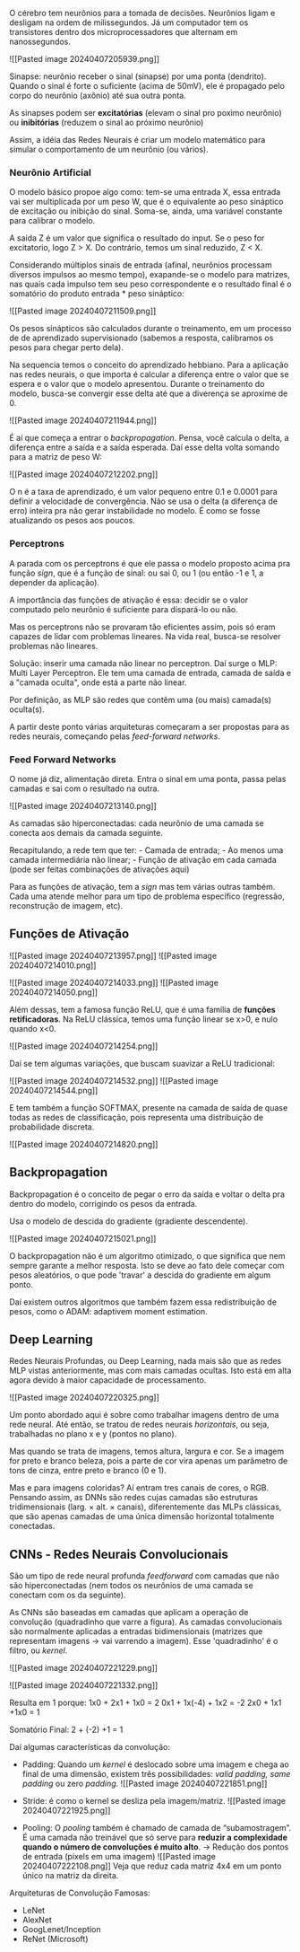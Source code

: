 
O cérebro tem neurônios para a tomada de decisões. Neurônios ligam e desligam na ordem de milissegundos.
Já um computador tem os transistores dentro dos microprocessadores que alternam em nanossegundos.

![[Pasted image 20240407205939.png]]

Sinapse: neurônio receber o sinal (sinapse) por uma ponta (dendrito). Quando o sinal é forte o suficiente (acima de 50mV), ele é propagado pelo corpo do neurônio (axônio) até sua outra ponta.

As sinapses podem ser **excitatórias** (elevam o sinal pro poximo neurônio) ou **inibitórias** (reduzem o sinal ao próximo neurônio)

Assim, a idéia das Redes Neurais é criar um modelo matemático para simular o comportamento de um neurônio (ou vários).

### Neurônio Artificial

O modelo básico propoe algo como: tem-se uma entrada X, essa entrada vai ser multiplicada por um peso W, que é o equivalente ao peso sináptico de excitação ou inibição do sinal. Soma-se, ainda, uma variável constante para calibrar o modelo. 

A saída Z é um valor que significa o resultado do input. Se o peso for excitatorio, logo Z > X. Do contrário, temos um sinal reduzido, Z < X.

Considerando múltiplos sinais de entrada (afinal, neurônios processam diversos impulsos ao mesmo tempo), exapande-se o modelo para matrizes, nas quais cada impulso tem seu peso correspondente e o resultado final é o somatório do produto entrada * peso sináptico:

![[Pasted image 20240407211509.png]]

Os pesos sinápticos são calculados durante o treinamento, em um processo de de aprendizado supervisionado (sabemos a resposta, calibramos os pesos para chegar perto dela).

Na sequencia temos o conceito do aprendizado hebbiano. Para a aplicação nas redes neurais, o que importa é calcular a diferença entre o valor que se espera e o valor que o modelo apresentou. Durante o treinamento do modelo, busca-se convergir esse delta até que a diverença se aproxime de 0.

![[Pasted image 20240407211944.png]]

É aí que começa a entrar o _backpropagation_. Pensa, você calcula o delta, a diferença entre a saída e a saída esperada. Daí esse delta volta somando para a matriz de peso W:

![[Pasted image 20240407212202.png]]

O n é a taxa de aprendizado, é um valor pequeno entre 0.1 e 0.0001 para definir a velocidade de convergência. Não se usa o delta (a diferença de erro) inteira pra não gerar instabilidade no modelo. É como se fosse atualizando os pesos aos poucos.

### Perceptrons

A parada com os perceptrons é que ele passa o modelo proposto acima pra função _sign_, que é a função de sinal: ou sai 0, ou 1 (ou então -1 e 1, a depender da aplicação).

A importância das funções de ativação é essa: decidir se o valor computado pelo neurônio é suficiente para dispará-lo ou não.

Mas os perceptrons não se provaram tão eficientes assim, pois só eram capazes de lidar com problemas lineares. Na vida real, busca-se resolver problemas não lineares.

Solução: inserir uma camada não linear no perceptron. Daí surge o MLP: Multi Layer Perceptron. Ele tem uma camada de entrada, camada de saída e a "camada oculta", onde está a parte não linear.

Por definição, as MLP são redes que contêm uma (ou mais) camada(s) oculta(s).

A partir deste ponto várias arquiteturas começaram a ser propostas para as redes neurais, começando pelas _feed-forward networks_.

### Feed Forward Networks

O nome já diz, alimentação direta. Entra o sinal em uma ponta, passa pelas camadas e sai com o resultado na outra.

![[Pasted image 20240407213140.png]]

As camadas são hiperconectadas: cada neurônio de uma camada se conecta aos demais da camada seguinte.

Recapitulando, a rede tem que ter:
	- Camada de entrada;
	- Ao menos uma camada intermediária não linear;
	- Função de ativação em cada camada (pode ser feitas combinações de ativações aqui)

Para as funções de ativação, tem a _sign_ mas tem várias outras também. Cada uma atende melhor para um tipo de problema específico (regressão, reconstrução de imagem, etc).

## Funções de Ativação

![[Pasted image 20240407213957.png]]
![[Pasted image 20240407214010.png]]



![[Pasted image 20240407214033.png]]
![[Pasted image 20240407214050.png]]

Além dessas, tem a famosa função ReLU, que é uma família de **funções retificadoras**.
Na ReLU clássica, temos uma função linear se x>0, e nulo quando x<0. 

![[Pasted image 20240407214254.png]]

Daí se tem algumas variações, que buscam suavizar a ReLU tradicional:

![[Pasted image 20240407214532.png]]
![[Pasted image 20240407214544.png]]


E tem também a função SOFTMAX, presente na camada de saída de quase todas as redes de classificação, pois representa uma distribuição de probabilidade discreta.

![[Pasted image 20240407214820.png]]


## Backpropagation

Backpropagation é o conceito de pegar o erro da saída e voltar o delta pra dentro do modelo, corrigindo os pesos da entrada.

Usa o modelo de descida do gradiente (gradiente descendente). 

![[Pasted image 20240407215021.png]]

O backpropagation não é um algoritmo otimizado, o que significa que nem sempre garante a melhor resposta. Isto se deve ao fato dele começar com pesos aleatórios, o que pode 'travar' a descida do gradiente em algum ponto.

Daí existem outros algoritmos que também fazem essa redistribuição de pesos, como o ADAM: adaptivem moment estimation.

## Deep Learning

Redes Neurais Profundas, ou Deep Learning, nada mais são que as redes MLP vistas anteriormente, mas com mais camadas ocultas. Isto está em alta agora devido à maior capacidade de processamento.

![[Pasted image 20240407220325.png]]

Um ponto abordado aqui é sobre como trabalhar imagens dentro de uma rede neural. Até então, se tratou de redes neurais _horizontais_, ou seja, trabalhadas no plano x e y (pontos no plano). 

Mas quando se trata de imagens, temos altura, largura e cor. Se a imagem for preto e branco beleza, pois a parte de cor vira apenas um parâmetro de tons de cinza, entre preto e branco (0 e 1).

Mas e para imagens coloridas? Aí entram tres canais de cores, o RGB. 
Pensando assim, as DNNs são redes cujas camadas são estruturas tridimensionais (larg. × alt. × canais), diferentemente das MLPs clássicas, que são apenas camadas de uma única dimensão horizontal totalmente conectadas.


## CNNs - Redes Neurais Convolucionais

São um tipo de rede neural profunda _feedforward_ com camadas que não são hiperconectadas (nem todos os neurônios de uma camada se conectam com os da seguinte).

As CNNs são baseadas em camadas que aplicam a operação de convolução (quadradinho que varre a figura). 
As camadas convolucionais são normalmente aplicadas a entradas bidimensionais (matrizes que representam imagens -> vai varrendo a imagem).
Esse 'quadradinho' é o filtro, ou _kernel_.

![[Pasted image 20240407221229.png]]

![[Pasted image 20240407221332.png]]

Resulta em 1 porque:
1x0 + 2x1 + 1x0 = 2
0x1 + 1x(-4) + 1x2 = -2
2x0 + 1x1 +1x0 = 1

Somatório Final: 2 + (-2) +1 = 1

Daí algumas características da convolução:

- Padding: Quando um _kernel_ é deslocado sobre uma imagem e chega ao final de uma dimensão, existem três possibilidades: _valid padding, same padding_ ou zero _padding_.
![[Pasted image 20240407221851.png]]

- Stride: é como o kernel se desliza pela imagem/matriz.
![[Pasted image 20240407221925.png]]

- Pooling: O _pooling_ também é chamado de camada de “subamostragem”. É uma camada não treinável que só serve para **reduzir a complexidade quando o número de convoluções é muito alto**. -> Redução dos pontos de entrada (pixels em uma imagem)
![[Pasted image 20240407222108.png]]
Veja que reduz cada matriz 4x4 em um ponto único na matriz da direita.

Arquiteturas de Convolução Famosas:

- LeNet
- AlexNet
- GoogLenet/Inception
- ReNet (Microsoft)
